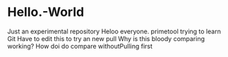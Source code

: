 # Hello.-World
Just an experimental repository
Heloo everyone. primetool trying to learn Git
Have to edit this to try an new pull
Why is this bloody comparing working?
How doi do compare withoutPulling first
